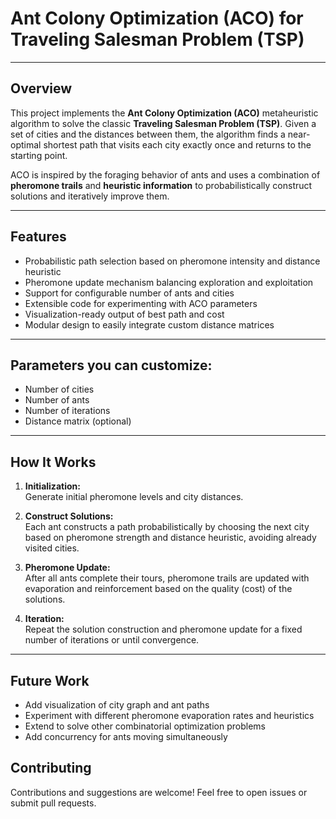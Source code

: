 # Ant Colony Optimization (ACO) for Traveling Salesman Problem (TSP)

---

## Overview

This project implements the **Ant Colony Optimization (ACO)** metaheuristic algorithm to solve the classic **Traveling Salesman Problem (TSP)**. Given a set of cities and the distances between them, the algorithm finds a near-optimal shortest path that visits each city exactly once and returns to the starting point.

ACO is inspired by the foraging behavior of ants and uses a combination of **pheromone trails** and **heuristic information** to probabilistically construct solutions and iteratively improve them.

---

## Features

- Probabilistic path selection based on pheromone intensity and distance heuristic
- Pheromone update mechanism balancing exploration and exploitation
- Support for configurable number of ants and cities
- Extensible code for experimenting with ACO parameters
- Visualization-ready output of best path and cost
- Modular design to easily integrate custom distance matrices

---

## Parameters you can customize:

- Number of cities
- Number of ants
- Number of iterations
- Distance matrix (optional)

---

## How It Works

1. **Initialization:**  
   Generate initial pheromone levels and city distances.

2. **Construct Solutions:**  
   Each ant constructs a path probabilistically by choosing the next city based on pheromone strength and distance heuristic, avoiding already visited cities.

3. **Pheromone Update:**  
   After all ants complete their tours, pheromone trails are updated with evaporation and reinforcement based on the quality (cost) of the solutions.

4. **Iteration:**  
   Repeat the solution construction and pheromone update for a fixed number of iterations or until convergence.

---

## Future Work

- Add visualization of city graph and ant paths
- Experiment with different pheromone evaporation rates and heuristics
- Extend to solve other combinatorial optimization problems
- Add concurrency for ants moving simultaneously

## Contributing

Contributions and suggestions are welcome! Feel free to open issues or submit pull requests.
